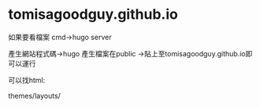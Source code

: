 # tomisagoodguy.github.io

如果要看檔案 cmd->hugo server

產生網站程式碼->hugo 產生檔案在public ->貼上至tomisagoodguy.github.io即可以運行


可以找html:

themes/layouts/
